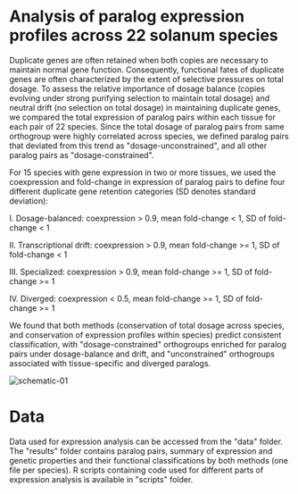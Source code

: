 # Analysis of paralog expression profiles across 22 solanum species 
Duplicate genes are often retained when both copies are necessary to maintain normal gene function. Consequently, functional fates of duplicate genes are often characterized by the extent of selective pressures on total dosage. To assess the relative importance of dosage balance (copies evolving under strong purifying selection to maintain total dosage) and neutral drift (no selection on total dosage) in maintaining duplicate genes, we compared the total expression of paralog pairs within each tissue for each pair of 22 species. Since the total dosage of paralog pairs from same orthogroup were highly correlated across species, we defined paralog pairs that deviated from this trend as "dosage-unconstrained", and all other paralog pairs as "dosage-constrained".

For 15 species with gene expression in two or more tissues, we used the coexpression and fold-change in expression of paralog pairs to define four different duplicate gene retention categories (SD denotes standard deviation):

I. Dosage-balanced: coexpression > 0.9, mean fold-change < 1, SD of fold-change < 1

II. Transcriptional drift: coexpression > 0.9, mean fold-change >= 1, SD of fold-change < 1

III. Specialized: coexpression > 0.9, mean fold-change >= 1, SD of fold-change >= 1

IV. Diverged: coexpression < 0.5, mean fold-change >= 1, SD of fold-change >= 1


We found that both methods (conservation of total dosage across species, and conservation of expression profiles within species) predict consistent classification, with "dosage-constrained" orthogroups enriched for paralog pairs under dosage-balance and drift, and "unconstrained" orthogroups associated with tissue-specific and diverged paralogs.


![schematic-01](https://github.com/gillislab/pansol_expression_analysis/assets/46113011/7a4c4394-1078-42a4-9f85-47f2f6772296)

# Data
Data used for expression analysis can be accessed from the "data" folder. The "results" folder contains paralog pairs, summary of expression and genetic properties and their functional classifications by both methods (one file per species). R scripts containing code used for different parts of expression analysis is available in "scripts" folder.

